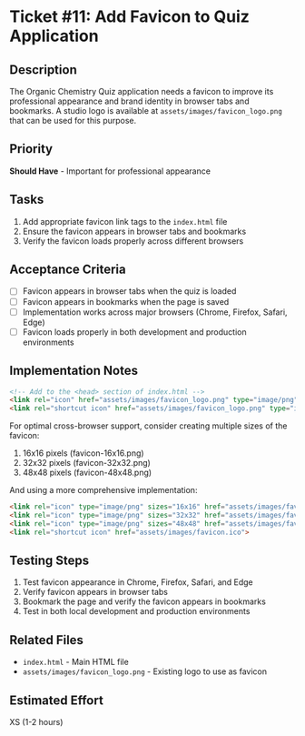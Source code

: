 # Ticket #11: Add Favicon to Quiz Application

## Description
The Organic Chemistry Quiz application needs a favicon to improve its professional appearance and brand identity in browser tabs and bookmarks. A studio logo is available at `assets/images/favicon_logo.png` that can be used for this purpose.

## Priority
**Should Have** - Important for professional appearance

## Tasks
1. Add appropriate favicon link tags to the `index.html` file
2. Ensure the favicon appears in browser tabs and bookmarks
3. Verify the favicon loads properly across different browsers

## Acceptance Criteria
- [ ] Favicon appears in browser tabs when the quiz is loaded
- [ ] Favicon appears in bookmarks when the page is saved
- [ ] Implementation works across major browsers (Chrome, Firefox, Safari, Edge)
- [ ] Favicon loads properly in both development and production environments

## Implementation Notes
```html
<!-- Add to the <head> section of index.html -->
<link rel="icon" href="assets/images/favicon_logo.png" type="image/png">
<link rel="shortcut icon" href="assets/images/favicon_logo.png" type="image/png">
```

For optimal cross-browser support, consider creating multiple sizes of the favicon:
1. 16x16 pixels (favicon-16x16.png)
2. 32x32 pixels (favicon-32x32.png)
3. 48x48 pixels (favicon-48x48.png)

And using a more comprehensive implementation:
```html
<link rel="icon" type="image/png" sizes="16x16" href="assets/images/favicon-16x16.png">
<link rel="icon" type="image/png" sizes="32x32" href="assets/images/favicon-32x32.png">
<link rel="icon" type="image/png" sizes="48x48" href="assets/images/favicon-48x48.png">
<link rel="shortcut icon" href="assets/images/favicon.ico">
```

## Testing Steps
1. Test favicon appearance in Chrome, Firefox, Safari, and Edge
2. Verify favicon appears in browser tabs
3. Bookmark the page and verify the favicon appears in bookmarks
4. Test in both local development and production environments

## Related Files
- `index.html` - Main HTML file
- `assets/images/favicon_logo.png` - Existing logo to use as favicon

## Estimated Effort
XS (1-2 hours)
